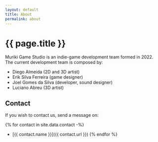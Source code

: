 ```yaml
---
layout: default
title: About
permalink: about
---
```


# {{ page.title }}

Muriki Game Studio is an indie-game development team formed in 2022.
The current development team is composed by:

- Diego Almeida (2D and 3D artist)
- Erik Silva Ferreira (game designer)
- Joel Gomes da Silva (developer, sound designer)
- Luciano Abreu (3D artist)

## Contact

If you wish to contact us, send a message on:

{% for contact in site.data.contact -%}
- [{{ contact.name }}]({{ contact.url }})
{% endfor %}
